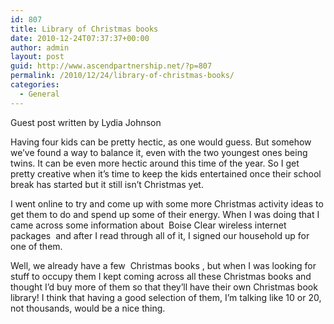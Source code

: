 ```yaml
---
id: 807
title: Library of Christmas books
date: 2010-12-24T07:37:37+00:00
author: admin
layout: post
guid: http://www.ascendpartnership.net/?p=807
permalink: /2010/12/24/library-of-christmas-books/
categories:
  - General
---
```

Guest post written by Lydia Johnson

Having four kids can be pretty hectic, as one would guess. But somehow we&#8217;ve found a way to balance it, even with the two youngest ones being twins. It can be even more hectic around this time of the year. So I get pretty creative when it&#8217;s time to keep the kids entertained once their school break has started but it still isn&#8217;t Christmas yet.

I went online to try and come up with some more Christmas activity ideas to get them to do and spend up some of their energy. When I was doing that I came across some information about &nbsp;Boise Clear wireless internet packages&nbsp; and after I read through all of it, I signed our household up for one of them.

Well, we already have a few &nbsp;Christmas books&nbsp;, but when I was looking for stuff to occupy them I kept coming across all these Christmas books and thought I&#8217;d buy more of them so that they&#8217;ll have their own Christmas book library! I think that having a good selection of them, I&#8217;m talking like 10 or 20, not thousands, would be a nice thing.